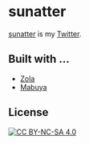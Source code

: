# sunatter
[sunatter](https://ghsable.github.io/sunatter/) is my [Twitter](https://twitter.com/).

## Built with ...
- [Zola](https://www.getzola.org/)
- [Mabuya](https://www.getzola.org/themes/mabuya/)

## License
[![CC BY-NC-SA 4.0](https://raw.githubusercontent.com/ghsable/sunatter/main/.license/by-nc-sa.eu.svg)](https://creativecommons.org/licenses/by-nc-sa/4.0/)
